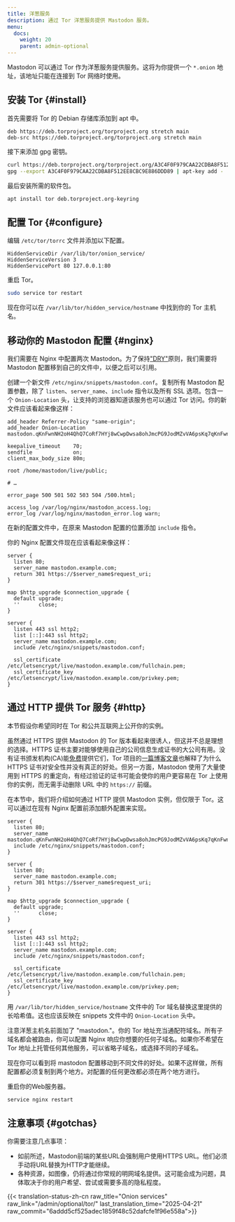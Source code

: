 ```yaml
---
title: 洋葱服务
description: 通过 Tor 洋葱服务提供 Mastodon 服务。
menu:
  docs:
    weight: 20
    parent: admin-optional
---
```


Mastodon 可以通过 Tor 作为洋葱服务提供服务。这将为你提供一个 `*.onion` 地址，该地址只能在连接到 Tor 网络时使用。

## 安装 Tor {#install}

首先需要将 Tor 的 Debian 存储库添加到 apt 中。

```text
deb https://deb.torproject.org/torproject.org stretch main
deb-src https://deb.torproject.org/torproject.org stretch main
```

接下来添加 gpg 密钥。

```bash
curl https://deb.torproject.org/torproject.org/A3C4F0F979CAA22CDBA8F512EE8CBC9E886DDD89.asc | gpg --import
gpg --export A3C4F0F979CAA22CDBA8F512EE8CBC9E886DDD89 | apt-key add -
```

最后安装所需的软件包。

```bash
apt install tor deb.torproject.org-keyring
```

## 配置 Tor {#configure}

编辑 `/etc/tor/torrc` 文件并添加以下配置。

```text
HiddenServiceDir /var/lib/tor/onion_service/
HiddenServiceVersion 3
HiddenServicePort 80 127.0.0.1:80
```

重启 Tor。

```bash
sudo service tor restart
```

现在你可以在 `/var/lib/tor/hidden_service/hostname` 中找到你的 Tor 主机名。

## 移动你的 Mastodon 配置 {#nginx}

我们需要在 Nginx 中配置两次 Mastodon。为了保持["DRY"](https://en.wikipedia.org/wiki/Don%27t_repeat_yourself)原则，我们需要将 Mastodon 配置移到自己的文件中，以便之后可以引用。

创建一个新文件 `/etc/nginx/snippets/mastodon.conf`。复制所有 Mastodon 配置参数，除了 `listen`、`server_name`、`include` 指令以及所有 SSL 选项。包含一个 `Onion-Location` 头，让支持的浏览器知道该服务也可以通过 Tor 访问。你的新文件应该看起来像这样：

```nginx
add_header Referrer-Policy "same-origin";
add_header Onion-Location mastodon.qKnFwnNH2oH4QhQ7CoRf7HYj8wCwpDwsa8ohJmcPG9JodMZvVA6psKq7qKnFwnNH2oH4QhQ7CoRf7HYj8wCwpDwsa8ohJmcPG9JodMZvVA6psKq7.onion$request_uri;

keepalive_timeout    70;
sendfile             on;
client_max_body_size 80m;

root /home/mastodon/live/public;

# …

error_page 500 501 502 503 504 /500.html;

access_log /var/log/nginx/mastodon_access.log;
error_log /var/log/nginx/mastodon_error.log warn;
```

在新的配置文件中，在原来 Mastodon 配置的位置添加 `include` 指令。

你的 Nginx 配置文件现在应该看起来像这样：

```nginx
server {
  listen 80;
  server_name mastodon.example.com;
  return 301 https://$server_name$request_uri;
}

map $http_upgrade $connection_upgrade {
  default upgrade;
  ''      close;
}

server {
  listen 443 ssl http2;
  list [::]:443 ssl http2;
  server_name mastodon.example.com;
  include /etc/nginx/snippets/mastodon.conf;

  ssl_certificate /etc/letsencrypt/live/mastodon.example.com/fullchain.pem;
  ssl_certificate_key /etc/letsencrypt/live/mastodon.example.com/privkey.pem;
}
```

## 通过 HTTP 提供 Tor 服务 {#http}

本节假设你希望同时在 Tor 和公共互联网上公开你的实例。

虽然通过 HTTPS 提供 Mastodon 的 Tor 版本看起来很诱人，但这并不总是理想的选择。HTTPS 证书主要对能够使用自己的公司信息生成证书的大公司有用。没有证书颁发机构(CA)能[免费](https://community.torproject.org/onion-services/advanced/https/)提供它们，Tor 项目的[一篇博客文章](https://blog.torproject.org/facebook-hidden-services-and-https-certs)也解释了为什么 HTTPS 证书对安全性并没有真正的好处。但另一方面，Mastodon 使用了大量使用到 HTTPS 的重定向，有经过验证的证书可能会使你的用户更容易在 Tor 上使用你的实例，而无需手动删除 URL 中的 `https://` 前缀。

在本节中，我们将介绍如何通过 HTTP 提供 Mastodon 实例，但仅限于 Tor。这可以通过在现有 Nginx 配置前添加额外配置来实现。

```nginx
server {
  listen 80;
  server_name mastodon.qKnFwnNH2oH4QhQ7CoRf7HYj8wCwpDwsa8ohJmcPG9JodMZvVA6psKq7qKnFwnNH2oH4QhQ7CoRf7HYj8wCwpDwsa8ohJmcPG9JodMZvVA6psKq7.onion;
  include /etc/nginx/snippets/mastodon.conf;
}

server {
  listen 80;
  server_name mastodon.example.com;
  return 301 https://$server_name$request_uri;
}

map $http_upgrade $connection_upgrade {
  default upgrade;
  ''      close;
}

server {
  listen 443 ssl http2;
  list [::]:443 ssl http2;
  server_name mastodon.example.com;
  include /etc/nginx/snippets/mastodon.conf;

  ssl_certificate /etc/letsencrypt/live/mastodon.example.com/fullchain.pem;
  ssl_certificate_key /etc/letsencrypt/live/mastodon.example.com/privkey.pem;
}
```

用 `/var/lib/tor/hidden_service/hostname` 文件中的 Tor 域名替换这里提供的长哈希值。这也应该反映在 snippets 文件中的 `Onion-Location` 头中。

注意洋葱主机名前面加了 "mastodon."。你的 Tor 地址充当通配符域名。所有子域名都会被路由，你可以配置 Nginx 响应你想要的任何子域名。如果你不希望在 Tor 地址上托管任何其他服务，可以省略子域名，或选择不同的子域名。

现在你可以看到将 mastodon 配置移动到不同文件的好处。如果不这样做，所有配置都必须复制到两个地方。对配置的任何更改都必须在两个地方进行。

重启你的Web服务器。

```bash
service nginx restart
```

## 注意事项 {#gotchas}

你需要注意几点事项：

- 如前所述，Mastodon前端的某些URL会强制用户使用HTTPS URL。他们必须手动将URL替换为HTTP才能继续。
- 各种资源，如图像，仍将通过你常规的明网域名提供。这可能会成为问题，具体取决于你的用户希望、尝试或需要多高的隐私程度。

{{< translation-status-zh-cn raw_title="Onion services" raw_link="/admin/optional/tor/" last_translation_time="2025-04-21" raw_commit="6addd5cf525adec1859f48c52dafcfe1f96e558a">}}
